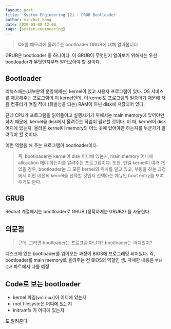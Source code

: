 ```yaml
---
layout: post
title: 'System Engineering [2] : GRUB Bootloader'
author: minchul.kang
date: 2020-03-08 12:00
tags: [system-engineering]
---
```


> OS를 메모리에 올려주는 bootloader GRUB에 대해 알아봅니다

GRUB은 bootloader 중 하나이다. 이 GRUB이 무엇인지 알아보기 위해서는 우선 bootloader가 무엇인지부터 알아보아야 할 것이다. 

## Bootloader

리눅스에는(대부분의 운영체제는) kernel이 있고 사용자 프로그램이 있다. OS 서비스를 제공해주는 프로그램이 이 kernel인데, 이 kernel도 프로그램의 일종이기 때문에 처음 컴퓨터가 켜질 적에 (휘발성을 띄는) RAM이 아닌 
disk에 저장되어 있다. 

근데 CPU가 프로그램을 읽어들이고 실행시키기 위해서는 main memory에 있어야만 하기 때문에, kernel을 disk에서 올려주는 작업이 필요할 것이다. 이 때, kernel이 disk 어디에 있는지, 올라온 kernel이 memory의 어느 곳에 있어야만 하는지를 누군가가 알려줘야 할 것이다.

이런 역할을 해 주는 프로그램이 bootloader이다.

> 즉, bootloader는 kernel이 disk 어디에 있는지, main memory 어디에 allocation 해야 하는지를 알려주는 프로그램이다. 또한, 만일 kernel이 여러 개 있을 경우, bootloader는 그 모든 kernel의 위치를 알고 있고, 부팅을 하는 과정에서 어떤 버전의 kernel을 선택할 것인지 선택하는 메뉴인 boot entry를 보여주기도 한다.

## GRUB

Redhat 계열에서는 bootloader로 GRUB (정확하게는 GRUB2) 를 사용한다.

## 의문점

> 근데, 그러면 bootloader는 프로그램 아닌가? bootloader는 어디있지?

디스크에 있는 bootloader를 읽어오는 과정이 BIOS에 프로그래밍 되어있다. 즉, bootloader를 main memory로 올려주는 건 BIOS의 역할인 셈. 자세한 내용은 `부팅 순서` 파트에서 다룰 예정

## Code로 보는 bootloader

- kernel 파일(`vmlinuz`)이 어디에 있는지
- root filesyste은 어디에 있는지
- initramfs 가 어디에 있는지

도 알려준다

